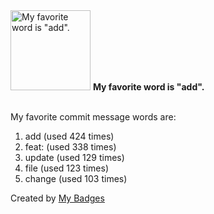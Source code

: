 <img src="https://my-badges.github.io/my-badges/favorite-word.png" alt="My favorite word is &quot;add&quot;." title="My favorite word is &quot;add&quot;." width="128">
<strong>My favorite word is &quot;add&quot;.</strong>
<br><br>

My favorite commit message words are:

1. add (used 424 times)
2. feat: (used 338 times)
3. update (used 129 times)
4. file (used 123 times)
5. change (used 103 times)


Created by <a href="https://github.com/my-badges/my-badges">My Badges</a>